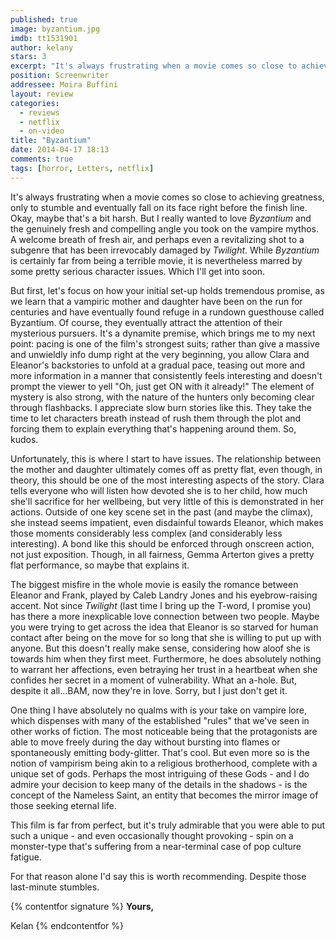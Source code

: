 ```yaml
---
published: true
image: byzantium.jpg
imdb: tt1531901
author: kelany
stars: 3
excerpt: "It's always frustrating when a movie comes so close to achieving greatness, only to stumble and eventually fall on its face right before the finish line."
position: Screenwriter
addressee: Moira Buffini
layout: review
categories:
  - reviews
  - netflix
  - on-video
title: "Byzantium"
date: 2014-04-17 18:13
comments: true
tags: [horror, Letters, netflix]
---
```

It's always frustrating when a movie comes so close to achieving greatness, only to stumble and eventually fall on its face right before the finish line. Okay, maybe that's a bit harsh. But I really wanted to love _Byzantium_ and the genuinely fresh and compelling angle you took on the vampire mythos.  A welcome breath of fresh air, and perhaps even a revitalizing shot to a subgenre that has been irrevocably damaged by _Twilight_. While _Byzantium_ is certainly far from being a terrible movie, it is nevertheless marred by some pretty serious character issues. Which I'll get into soon.  
  
But first, let's focus on how your initial set-up holds tremendous promise, as we learn that a vampiric mother and daughter have been on the run for centuries and have eventually found refuge in a rundown guesthouse called Byzantium. Of course, they eventually attract the attention of their mysterious pursuers.  It's a dynamite premise, which brings me to my next point: pacing is one of the film's strongest suits; rather than give a massive and unwieldly info dump right at the very beginning, you allow Clara and Eleanor's backstories to unfold at a gradual pace, teasing out more and more information in a manner that consistently feels interesting and doesn't prompt the viewer to yell "Oh, just get ON with it already!"  The element of mystery is also strong, with the nature of the hunters only becoming clear through flashbacks.  I appreciate slow burn stories like this. They  take the time to let characters breath instead of rush them through the plot and forcing them to explain everything that's happening around them. So, kudos.

Unfortunately, this is where I start to have issues. The relationship between the mother and daughter ultimately comes off as pretty flat, even though, in theory, this should be one of the most interesting aspects of the story. Clara tells everyone who will listen how devoted she is to her child, how much she'll sacrifice for her wellbeing, but very little of this is demonstrated in her actions. Outside of one key scene set in the past (and maybe the climax), she instead seems impatient, even disdainful towards Eleanor, which makes those moments considerably less complex (and considerably less interesting). A bond like this should be enforced through onscreen action, not just exposition. Though, in all fairness, Gemma Arterton gives a pretty flat performance, so maybe that explains it.   
  
The biggest misfire in the whole movie is easily the romance between Eleanor and Frank, played by Caleb Landry Jones and his eyebrow-raising accent.  Not since _Twilight_ (last time I bring up the T-word, I promise you) has there a more inexplicable love connection between two people.  Maybe you were trying to get across the idea that Eleanor is so starved for human contact after being on the move for so long that she is willing to put up with anyone. But this doesn't really make sense, considering how aloof she is towards him when they first meet. Furthermore, he does absolutely nothing to warrant her affections, even betraying her trust in a heartbeat when she confides her secret in a moment of vulnerability. What an a-hole. But, despite it all…BAM, now they're in love. Sorry, but I just don't get it.

One thing I have absolutely no qualms with is your take on vampire lore, which dispenses with many of the established "rules" that we've seen in other works of fiction.  The most noticeable being that the protagonists are able to move freely during the day without bursting into flames or spontaneously emitting body-glitter. That's cool. But even more so is the notion of vampirism being akin to a religious brotherhood, complete with a unique set of gods. Perhaps the most intriguing of these Gods - and I do admire your decision to keep many of the details in the shadows - is the concept of the Nameless Saint, an entity that becomes the mirror image of those seeking eternal life.

This film is far from perfect, but it's truly admirable that you were able to put such a unique - and even occasionally thought provoking - spin on a monster-type that's suffering from a near-terminal case of pop culture fatigue. 

For that reason alone I'd say this is worth recommending. Despite those last-minute stumbles.

{% contentfor signature %}
**Yours,**

Kelan
{% endcontentfor %}
